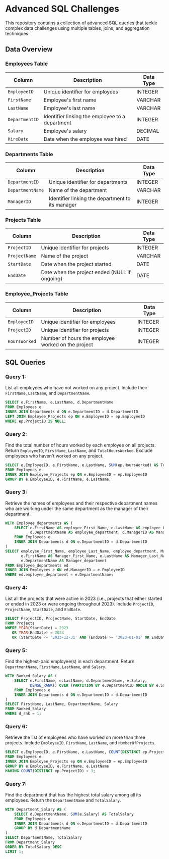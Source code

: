 # Advanced SQL Challenges

This repository contains a collection of advanced SQL queries that tackle complex data challenges using multiple tables, joins, and aggregation techniques.

## Data Overview

### Employees Table
| Column        | Description                                    | Data Type   |
|---------------|------------------------------------------------|-------------|
| `EmployeeID`  | Unique identifier for employees                | INTEGER     |
| `FirstName`   | Employee's first name                          | VARCHAR     |
| `LastName`    | Employee's last name                           | VARCHAR     |
| `DepartmentID`| Identifier linking the employee to a department| INTEGER     |
| `Salary`      | Employee's salary                              | DECIMAL     |
| `HireDate`    | Date when the employee was hired               | DATE        |

### Departments Table
| Column          | Description                                      | Data Type  |
|-----------------|--------------------------------------------------|------------|
| `DepartmentID`  | Unique identifier for departments                | INTEGER    |
| `DepartmentName`| Name of the department                           | VARCHAR    |
| `ManagerID`     | Identifier linking the department to its manager | INTEGER    |

### Projects Table
| Column       | Description                              | Data Type  |
|--------------|------------------------------------------|------------|
| `ProjectID`  | Unique identifier for projects           | INTEGER    |
| `ProjectName`| Name of the project                      | VARCHAR    |
| `StartDate`  | Date when the project started            | DATE       |
| `EndDate`    | Date when the project ended (NULL if ongoing) | DATE   |

### Employee_Projects Table
| Column        | Description                                      | Data Type  |
|---------------|--------------------------------------------------|------------|
| `EmployeeID`  | Unique identifier for employees                  | INTEGER    |
| `ProjectID`   | Unique identifier for projects                   | INTEGER    |
| `HoursWorked` | Number of hours the employee worked on the project | INTEGER  |


## SQL Queries

### Query 1:
List all employees who have not worked on any project. Include their `FirstName`, `LastName`, and `DepartmentName`.

```sql
SELECT e.FirstName, e.LastName, d.DepartmentName
FROM Employees e 
INNER JOIN Departments d ON e.DepartmentID = d.DepartmentID
LEFT JOIN Employee_Projects ep ON e.EmployeeID = ep.EmployeeID
WHERE ep.ProjectID IS NULL;
```

### Query 2:
Find the total number of hours worked by each employee on all projects. Return `EmployeeID`, `FirstName`, `LastName`, and `TotalHoursWorked`. Exclude employees who haven't worked on any project.

```sql
SELECT e.EmployeeID, e.FirstName, e.LastName, SUM(ep.HoursWorked) AS TotalHoursWorked
FROM Employees e 
INNER JOIN Employee_Projects ep ON e.EmployeeID = ep.EmployeeID
GROUP BY e.EmployeeID, e.FirstName, e.LastName;
```

### Query 3:
Retrieve the names of employees and their respective department names who are working under the same department as the manager of their department.

```sql
WITH Employee_departments AS (
    SELECT e.FirstName AS employee_First_Name, e.LastName AS employee_Last_Name, 
           d.DepartmentName AS employee_department, d.ManagerID AS ManagerID
    FROM Employees e 
    INNER JOIN Departments d ON e.DepartmentID = d.DepartmentID
)
SELECT employee_First_Name, employee_Last_Name, employee_department, ManagerID,
       e.FirstName AS Manager_First_Name, e.LastName AS Manager_Last_Name, 
       e.DepartmentName AS Manager_department
FROM Employee_departments ed 
INNER JOIN Employees e ON ed.ManagerID = e.EmployeeID
WHERE ed.employee_department = e.DepartmentName;
```

### Query 4:
List all the projects that were active in 2023 (i.e., projects that either started or ended in 2023 or were ongoing throughout 2023). Include `ProjectID`, `ProjectName`, `StartDate`, and `EndDate`.

```sql
SELECT ProjectID, ProjectName, StartDate, EndDate
FROM Projects
WHERE YEAR(StartDate) = 2023 
   OR YEAR(EndDate) = 2023 
   OR (StartDate <= '2023-12-31' AND (EndDate >= '2023-01-01' OR EndDate IS NULL));
```

### Query 5:
Find the highest-paid employee(s) in each department. Return `DepartmentName`, `FirstName`, `LastName`, and `Salary`.

```sql
WITH Ranked_Salary AS (
    SELECT e.FirstName, e.LastName, d.DepartmentName, e.Salary,
           DENSE_RANK() OVER (PARTITION BY e.DepartmentID ORDER BY e.Salary DESC) AS d_rnk
    FROM Employees e 
    INNER JOIN Departments d ON e.DepartmentID = d.DepartmentID
)
SELECT FirstName, LastName, DepartmentName, Salary 
FROM Ranked_Salary
WHERE d_rnk = 1;
```

### Query 6:
Retrieve the list of employees who have worked on more than three projects. Include `EmployeeID`, `FirstName`, `LastName`, and `NumberOfProjects`.

```sql
SELECT e.EmployeeID, e.FirstName, e.LastName, COUNT(DISTINCT ep.ProjectID) AS NumberOfProjects
FROM Employees e 
INNER JOIN Employee_Projects ep ON e.EmployeeID = ep.EmployeeID
GROUP BY e.EmployeeID, e.FirstName, e.LastName
HAVING COUNT(DISTINCT ep.ProjectID) > 3;
```

### Query 7:
Find the department that has the highest total salary among all its employees. Return the `DepartmentName` and `TotalSalary`.

```sql
WITH Department_Salary AS (
    SELECT d.DepartmentName, SUM(e.Salary) AS TotalSalary
    FROM Employees e 
    INNER JOIN Departments d ON e.DepartmentID = d.DepartmentID
    GROUP BY d.DepartmentName
)
SELECT DepartmentName, TotalSalary
FROM Department_Salary
ORDER BY TotalSalary DESC
LIMIT 1;
```

